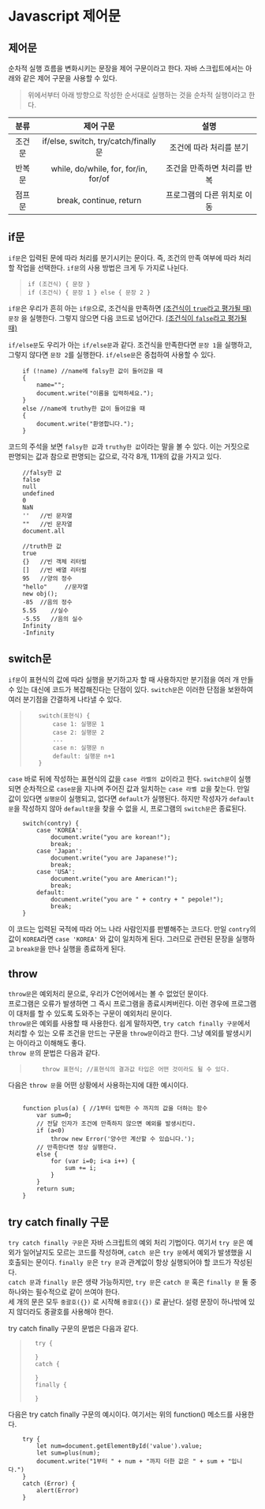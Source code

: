 # Javascript 제어문

## 제어문
순차적 실행 흐름을 변화시키는 문장을 제어 구문이라고 한다. 자바 스크립트에서는 아래와 같은 제어 구문을 사용할 수 있다.

> 위에서부터 아래 방향으로 작성한 순서대로 실행하는 것을 순차적 실행이라고 한다.

| 분류 | 제어 구문 | 설명 |
|:--------:|:--------:|:--------:|
| 조건문 | if/else, switch, try/catch/finally문 | 조건에 따라 처리를 분기 |
| 반복문 | while, do/while, for, for/in, for/of | 조건을 만족하면 처리를 반복 |
| 점프문 | break, continue, return | 프로그램의 다른 위치로 이동

## if문
`if문`은 입력된 문에 따라 처리를 분기시키는 문이다. 즉, 조건의 만족 여부에 따라 처리할 작업을 선택한다. `if문`의 사용 방법은 크게 두 가지로 나뉜다.

> ~~~
> if (조건식) { 문장 }
> if (조건식) { 문장 1 } else { 문장 2 }
> ~~~

`if문`은 우리가 흔히 아는 `if문`으로, 조건식을 만족하면 <u>(조건식이 `true`라고 평가될 때)</u> `문장` 을 실행한다. 그렇지 않으면 다음 코드로 넘어간다. <u>(조건식이 `false`라고 평가될 때)</u>

`if/else문`도 우리가 아는 `if/else문`과 같다. 조건식을 만족한다면 `문장 1`을 실행하고, 그렇지 않다면 `문장 2`를 실행한다. `if/else문`은 중첩하여 사용할 수 있다.

~~~
    if (!name) //name에 falsy한 값이 들어갔을 때
    {
        name="";
        document.write("이름을 입력하세요.");
    }
    else //name에 truthy한 값이 들어갔을 때
    {
        document.write("환영합니다.");
    }

~~~

코드의 주석을 보면 `falsy한 값`과 `truthy한 값`이라는 말을 볼 수 있다. 이는 거짓으로 판명되는 값과 참으로 판명되는 값으로, 각각 8개, 11개의 값을 가지고 있다.

~~~
    //falsy한 값
    false
    null
    undefined
    0
    NaN
    ''   //빈 문자열
    ""   //빈 문자열
    document.all

    //truth한 값
    true
    {}   //빈 객체 리터럴
    []   //빈 배열 리터럴
    95   //양의 정수
    "hello"     //문자열
    new obj();
    -85  //음의 정수
    5.55    //실수
    -5.55   //음의 실수
    Infinity
    -Infinity
~~~

## switch문
`if문`이 표현식의 값에 따라 실행을 분기하고자 할 때 사용하지만 분기점을 여러 개 만들 수 있는 대신에 코드가 복잡해진다는 단점이 있다. `switch문`은 이러한 단점을 보완하여 여러 분기점을 간결하게 나타낼 수 있다.

> ~~~
>    switch(표현식) {
>        case 1: 실행문 1
>        case 2: 실행문 2
>        ...
>        case n: 실행문 n
>        default: 실행문 n+1
>    }
> ~~~

`case` 바로 뒤에 작성하는 표현식의 값을 `case 라벨의 값`이라고 한다. `switch문`이 실행되면 순차적으로 `case문`을 지나며 주어진 값과 일치하는 `case 라벨 값`을 찾는다. 만일 값이 있다면 `실행문`이 실행되고, 없다면 `default`가 실행된다. 하지만 작성자가 `default문`을 작성하지 않아 `default문`을 찾을 수 없을 시, 프로그램의 `switch문`은 종료된다.

~~~
    switch(contry) {
        case 'KOREA':
            document.write("you are korean!");
            break;
        case 'Japan':
            document.write("you are Japanese!");
            break;
        case 'USA':
            document.write("you are American!");
            break;
        default:
            document.write("you are " + contry + " pepole!");
            break;
    }
~~~

이 코드는 입력된 국적에 따라 어느 나라 사람인지를 판별해주는 코드다. 만일 `contry`의 값이 `KOREA`라면 `case 'KOREA'` 와 값이 일치하게 된다. 그러므로 관련된 문장을 실행하고 `break문`을 만나 실행을 종료하게 된다. 

## throw
`throw문`은 예외처리 문으로, 우리가 C언어에서는 볼 수 없었던 문이다.<br>
프로그램은 오류가 발생하면 그 즉시 프로그램을 종료시켜버린다. 이런 경우에 프로그램이 대처를 할 수 있도록 도와주는 구문이 예외처리 문이다.  <br>
`throw문`은 예외를 사용할 때 사용한다. 쉽게 말하자면, `try catch finally 구문`에서 처리할 수 있는 오류 조건을 만드는 구문을 `throw문`이라고 한다. 그냥 예외를 발생시키는 아이라고 이해해도 좋다. <br>
`throw 문`의 문법은 다음과 같다.

> ~~~
>     throw 표현식; //표현식의 결과값 타입은 어떤 것이라도 될 수 있다.
> ~~~

다음은 `throw 문`을 어떤 상황에서 사용하는지에 대한 예시이다.

~~~

    function plus(a) { //1부터 입력한 수 까지의 값을 더하는 함수
        var sum=0;
        // 전달 인자가 조건에 만족하지 않으면 예외를 발생시킨다.
        if (a<0)
            throw new Error('양수만 계산할 수 있습니다.');
        // 만족한다면 정상 실행한다.
        else {
            for (var i=0; i<a i++) {
                sum += i;
            }
        }
        return sum;
    } 
~~~

## try catch finally 구문
`try catch finally 구문`은 자바 스크립트의 예외 처리 기법이다. 여기서 `try 문`은 예외가 일어날지도 모르는 코드를 작성하며, `catch 문`은 `try 문`에서 예외가 발생했을 시 호출되는 문이다. `finally 문`은 `try 문`과 관계없이 항상 실행되어야 할 코드가 작성된다.  <br> 
`catch 문`과 `finally 문`은 생략 가능하지만, `try 문`은 `catch 문` 혹은 `finally 문` 둘 중 하나와는 필수적으로 같이 쓰여야 한다. <br> 
세 개의 문은 모두 `중괄호({})` 로 시작해 `중괄호({})` 로 끝난다. 설령 문장이 하나밖에 있지 않더라도 중괄호를 사용해야 한다.

try catch finally 구문의 문법은 다음과 같다.

> ~~~
>   try {
> 
>   }
>   catch {
> 
>   }
>   finally {
> 
>   }
> ~~~

다음은 try catch finally 구문의 예시이다. 여기서는 위의 function() 메소드를 사용한다.

~~~
    try {
        let num=document.getElementById('value').value;
        let sum=plus(num);
        document.write("1부터 " + num + "까지 더한 값은 " + sum + "입니다.")
    }
    catch (Error) {
        alert(Error)
    }
~~~